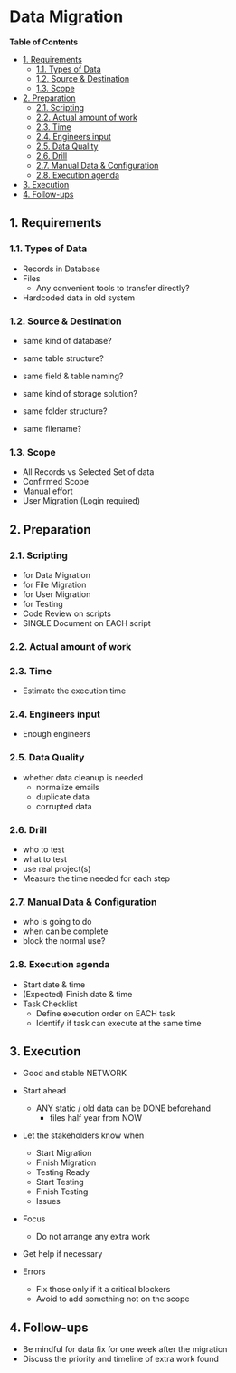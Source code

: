 # Data Migration <!-- omit in toc -->

**Table of Contents**

- [1. Requirements](#1-requirements)
  - [1.1. Types of Data](#11-types-of-data)
  - [1.2. Source \& Destination](#12-source--destination)
  - [1.3. Scope](#13-scope)
- [2. Preparation](#2-preparation)
  - [2.1. Scripting](#21-scripting)
  - [2.2. Actual amount of work](#22-actual-amount-of-work)
  - [2.3. Time](#23-time)
  - [2.4. Engineers input](#24-engineers-input)
  - [2.5. Data Quality](#25-data-quality)
  - [2.6. Drill](#26-drill)
  - [2.7. Manual Data \& Configuration](#27-manual-data--configuration)
  - [2.8. Execution agenda](#28-execution-agenda)
- [3. Execution](#3-execution)
- [4. Follow-ups](#4-follow-ups)

## 1. Requirements

### 1.1. Types of Data

- Records in Database
- Files
  - Any convenient tools to transfer directly?
- Hardcoded data in old system

### 1.2. Source & Destination

- same kind of database?
- same table structure?
- same field & table naming?

- same kind of storage solution?
- same folder structure?
- same filename?

### 1.3. Scope

- All Records vs Selected Set of data
- Confirmed Scope
- Manual effort
- User Migration (Login required)

## 2. Preparation

### 2.1. Scripting

- for Data Migration
- for File Migration
- for User Migration
- for Testing
- Code Review on scripts
- SINGLE Document on EACH script

### 2.2. Actual amount of work

### 2.3. Time

- Estimate the execution time

### 2.4. Engineers input

- Enough engineers

### 2.5. Data Quality

- whether data cleanup is needed
  - normalize emails
  - duplicate data
  - corrupted data

### 2.6. Drill

- who to test
- what to test
- use real project(s)
- Measure the time needed for each step

### 2.7. Manual Data & Configuration

- who is going to do
- when can be complete
- block the normal use?

### 2.8. Execution agenda

- Start date & time
- (Expected) Finish date & time
- Task Checklist
  - Define execution order on EACH task
  - Identify if task can execute at the same time

## 3. Execution

- Good and stable NETWORK
- Start ahead

  - ANY static / old data can be DONE beforehand
    - files half year from NOW

- Let the stakeholders know when
  - Start Migration
  - Finish Migration
  - Testing Ready
  - Start Testing
  - Finish Testing
  - Issues
- Focus
  - Do not arrange any extra work
- Get help if necessary
- Errors
  - Fix those only if it a critical blockers
  - Avoid to add something not on the scope

## 4. Follow-ups

- Be mindful for data fix for one week after the migration
- Discuss the priority and timeline of extra work found
